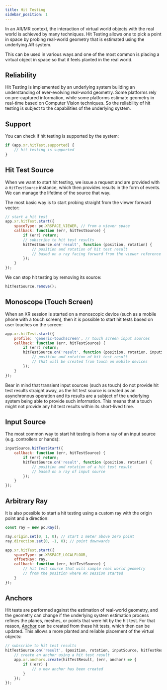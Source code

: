 ```yaml
---
title: Hit Testing
sidebar_position: 1
---
```


In an AR/MR context, the interaction of virtual world objects with the real world is achieved by many techniques. Hit Testing allows one to pick a point in space by probing real-world geometry that is estimated using the underlying AR system.

This can be used in various ways and one of the most common is placing a virtual object in space so that it feels planted in the real world.

## Reliability

Hit Testing is implemented by an underlying system building an understanding of ever-evolving real-world geometry. Some platforms rely on pre-captured information, while some platforms estimate geometry in real-time based on Computer Vision techniques. So the reliability of hit testing is subject to the capabilities of the underlying system.

## Support

You can check if hit testing is supported by the system:

```javascript
if (app.xr.hitTest.supported) {
    // hit testing is supported
}
```

## Hit Test Source

When we want to start hit testing, we issue a request and are provided with a `HitTestSource` instance, which then provides results in the form of events. We can manage the lifetime of the source that way.

The most basic way is to start probing straight from the viewer forward vector:

```javascript
// start a hit test
app.xr.hitTest.start({
    spaceType: pc.XRSPACE_VIEWER, // from a viewer space
    callback: function (err, hitTestSource) {
        if (err) return;
        // subscribe to hit test results
        hitTestSource.on('result', function (position, rotation) {
            // position and rotation of hit test result
            // based on a ray facing forward from the viewer reference space
        });
    }
});
```

We can stop hit testing by removing its source:

```javascript
hitTestSource.remove();
```

## Monoscope (Touch Screen)

When an XR session is started on a monoscopic device (such as a mobile phone with a touch screen), then it is possible to start hit tests based on user touches on the screen:

```javascript
app.xr.hitTest.start({
    profile: 'generic-touchscreen', // touch screen input sources
    callback: function (err, hitTestSource) {
        if (err) return;
        hitTestSource.on('result', function (position, rotation, inputSource) {
            // position and rotation of hit test result
            // that will be created from touch on mobile devices
        });
    }
});
```

Bear in mind that transient input sources (such as touch) do not provide hit test results straight away, as the hit test source is created as an asynchronous operation and its results are a subject of the underlying system being able to provide such information. This means that a touch might not provide any hit test results within its short-lived time.

## Input Source

The most common way to start hit testing is from a ray of an input source (e.g. controllers or hands):

```javascript
inputSource.hitTestStart({
    callback: function (err, hitTestSource) {
        if (err) return;
        hitTestSource.on('result', function (position, rotation) {
            // position and rotation of a hit test result
            // based on a ray of input source
        });
    }
});
```

## Arbitrary Ray

It is also possible to start a hit testing using a custom ray with the origin point and a direction:

```javascript
const ray = new pc.Ray();

ray.origin.set(0, 1, 0); // start 1 meter above zero point
ray.direction.set(0, -1, 0); // point downwards

app.xr.hitTest.start({
    spaceType: pc.XRSPACE_LOCALFLOOR,
    offsetRay: ray,
    callback: function (err, hitTestSource) {
        // hit test source that will sample real world geometry
        // from the position where AR session started
    }
});
```


## Anchors

Hit tests are performed against the estimation of real-world geometry, and the geometry can change if the underlying system estimation process refines the planes, meshes, or points that were hit by the hit test. For that reason, [Anchor][1] can be created from these hit tests, which then can be updated. This allows a more planted and reliable placement of the virtual objects:

```javascript
// subscribe to hit test results
hitTestSource.on('result', (position, rotation, inputSource, hitTestResult) => {
    // create an anchor using a hit test result
    app.xr.anchors.create(hitTestResult, (err, anchor) => {
        if (!err) {
            // a new anchor has been created
        }
    });
});
```

[1]: /user-manual/xr/ar/anchors/